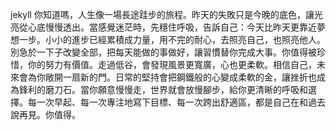 jekyll 你知道嗎，人生像一場長途跬步的旅程。昨天的失敗只是今晚的底色，讓光亮從心底慢慢透出。當感覺迷茫時，先穩住呼吸，告訴自己：今天比昨天更靠近夢想一步。小小的進步已經累積成力量，用不完的耐心，去照亮自己，也照亮他人。別急於一下子改變全部，把每天能做的事做好，讓習慣替你完成大事。你值得被珍惜，你的努力有價值。走過低谷，會發現風景更寬廣，心也更柔軟。相信自己，未來會為你敞開一扇新的門。日常的堅持會把鋼鐵般的心變成柔軟的金，讓挫折也成為鋒利的磨刀石。當你願意慢慢走，世界就會放慢腳步，給你更清晰的呼吸和選擇。每一次早起、每一次專注地寫下目標、每一次跨出舒適區，都是自己在和過去說再見。你值得。